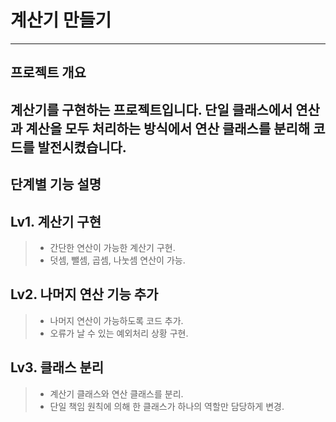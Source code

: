 # 계산기 만들기
---
프로젝트 개요
---
계산기를 구현하는 프로젝트입니다. 단일 클래스에서 연산과 계산을 모두 처리하는 방식에서 연산 클래스를 분리해 코드를 발전시켰습니다.
--- 
단계별 기능 설명
---
## Lv1. 계산기 구현

>- 간단한 연산이 가능한 계산기 구현.
>- 덧셈, 뺄셈, 곱셈, 나눗셈 연산이 가능.


## Lv2. 나머지 연산 기능 추가

>- 나머지 연산이 가능하도록 코드 추가.
>- 오류가 날 수 있는 예외처리 상황 구현.

## Lv3. 클래스 분리

>- 계산기 클래스와 연산 클래스를 분리.
>- 단일 책임 원칙에 의해 한 클래스가 하나의 역할만 담당하게 변경.





